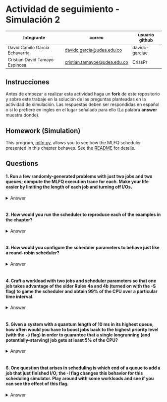 # Actividad de seguimiento - Simulación 2

|Integrante|correo|usuario github|
|---|---|---|
|David Camilo García Echavarría|davidc.garcia@udea.edu.co|davidc-garciae|
|Cristian David Tamayo Espinosa|cristian.tamayoe@udea.edu.co|CrissPr|

## Instrucciones

Antes de empezar a realizar esta actividad haga un **fork** de este repositorio y sobre este trabaje en la solución de las preguntas planteadas en la actividad de simulación. Las respuestas deben ser respondidas en español o si lo prefiere en ingles en el lugar señalado para ello (La palabra **answer** muestra donde).


## Homework (Simulation)

This program, [mlfq.py](mlfq.py), allows you to see how the MLFQ scheduler presented in this chapter behaves. See the [README](https://github.com/remzi-arpacidusseau/ostep-homework/blob/master/cpu-sched-mlfq/README.md) for details.

## Questions

#### 1. Run a few randomly-generated problems with just two jobs and two queues; compute the MLFQ execution trace for each. Make your life easier by limiting the length of each job and turning off I/Os.

  <details>
  <summary>Answer</summary>
  
  ```bash
  !python mlfq.py -j 2 -n 2 -M 0 -s 0 -m 30 -c
  ```

  ```text
  Job List:
    Job  0: startTime   0 - runTime  25 - ioFreq   0
    Job  1: startTime   0 - runTime  13 - ioFreq   0

  Execution Trace:
    ...
    [ time 0 ] Run JOB 0 at PRIORITY 1 [ TICKS 9 ALLOT 1 TIME 24 (of 25) ]
    ...
    [ time 9 ] Run JOB 0 at PRIORITY 1 [ TICKS 0 ALLOT 1 TIME 15 (of 25) ]
    [ time 10 ] Run JOB 1 at PRIORITY 1 [ TICKS 9 ALLOT 1 TIME 12 (of 13) ]
    ...
    [ time 19 ] Run JOB 1 at PRIORITY 1 [ TICKS 0 ALLOT 1 TIME 3 (of 13) ]
    [ time 20 ] Run JOB 0 at PRIORITY 0 [ TICKS 9 ALLOT 1 TIME 14 (of 25) ]
    ...
    [ time 33 ] FINISHED JOB 1
    ...
    [ time 38 ] FINISHED JOB 0

  Final statistics:
    Job  0: startTime   0 - response   0 - turnaround  38
    Job  1: startTime   0 - response  10 - turnaround  33

    Avg  1: startTime n/a - response 5.00 - turnaround 35.50
  ```

  **Explicación:**

  -   `-j 2`: Dos trabajos.
      
  -   `-n 2`: Dos colas.
      
  -   `-m 30`: Limita el tiempo máximo de ejecución de cada trabajo a 30 ms.
      
  -   `-M 0`: Desactiva I/O.
      
  -   `-s <semilla>`: Usa una semilla aleatoria (ej. `-s 1`, `-s 2`, etc.).
      
  -   `-c`: Muestra la solución.

  **Estadísticas Finales:**

  -   **Job 0:**
      -   `response`: 0 (Empezó a ejecutarse inmediatamente al llegar en T=0).
      -   `turnaround`: 38 (Tiempo desde que llegó T=0 hasta que finalizó T=38).
  -   **Job 1:**
      -   `response`: 10 (Llegó en T=0, pero empezó a ejecutarse en T=10).
      -   `turnaround`: 33 (Tiempo desde que llegó T=0 hasta que finalizó T=33).
  -   **Promedios:**
      -   `response`: (0 + 10) / 2 = 5.00 ms
      -   `turnaround`: (38 + 33) / 2 = 35.50 ms

  **Análisis:**

  -   El planificador MLFQ priorizó inicialmente ambos trabajos por igual (Q1).

  -   Job 0, al ejecutarse primero, consumió su tiempo en la cola alta, lo que le dio un excelente tiempo de respuesta (0) pero retrasó el inicio de Job 1.

  -   Ambos trabajos fueron degradados a la cola de baja prioridad (Q0) después de usar su `allotment` inicial.

  -   En la cola baja, se aplicó Round-Robin.

  -   El trabajo más corto (Job 1) terminó antes (T=33 vs T=38), lo cual es un objetivo del MLFQ (aproximar SJF), aunque su tiempo de respuesta fue peor en este caso específico.

  -   La ausencia de I/O y `boost` hace que el comportamiento sea puramente basado en el consumo de CPU y las reglas de descenso de prioridad.
  </details>
  <br>


#### 2. How would you run the scheduler to reproduce each of the examples in the chapter?

  <details>
  <summary>Answer</summary>

  <img src="8.2.PNG">

  Ejemplo 1: **Figura 8.2 (Trabajo largo único):** Un trabajo que consume tiempo y baja de prioridad. 3 colas, quantum 10ms.

  ```bash
  !python mlfq.py -j 1 -n 3 -q 10 --jlist 0,100,0 -c
  ```

  ```text
  Job List:
    Job  0: startTime   0 - runTime 100 - ioFreq   0

  Execution Trace:
    [ time 0 ] JOB BEGINS by JOB 0
    [ time 0 ] Run JOB 0 at PRIORITY 2 [ TICKS 9 ALLOT 1 TIME 99 (of 100) ]
    ...
    [ time 9 ] Run JOB 0 at PRIORITY 2 [ TICKS 0 ALLOT 1 TIME 90 (of 100) ]
    [ time 10 ] Run JOB 0 at PRIORITY 1 [ TICKS 9 ALLOT 1 TIME 89 (of 100) ]
    ...
    [ time 19 ] Run JOB 0 at PRIORITY 1 [ TICKS 0 ALLOT 1 TIME 80 (of 100) ]
    [ time 20 ] Run JOB 0 at PRIORITY 0 [ TICKS 9 ALLOT 1 TIME 79 (of 100) ]
    ...
    [ time 99 ] Run JOB 0 at PRIORITY 0 [ TICKS 0 ALLOT 1 TIME 0 (of 100) ]
    [ time 100 ] FINISHED JOB 0


  Final statistics:
    Job  0: startTime   0 - response   0 - turnaround 100

    Avg  1: startTime n/a - response 0.00 - turnaround 100.00
  ```

  **Análisis:**
  - El trabajo comienza en la cola de mayor prioridad (Q2).
  - Consume su quantum de 10ms y baja a Q1.
  - Consume su quantum de 10ms en Q1 y baja a Q0.
  - Permanece en Q0 hasta que completa su ejecución (80ms restantes), usando quantums de 10ms (Round Robin en Q0).

  <img src="8.3.PNG">

  Ejemplo 2: **Figura 8.3 (Izquierda - Llegada tardía):** Job A largo, Job B corto llega más tarde.

  ```bash
  !python mlfq.py --jlist 0,180,0:100,20,0 -q 10 -c
  ```

  ```text
  Job List:
    Job  0: startTime   0 - runTime 180 - ioFreq   0
    Job  1: startTime 100 - runTime  20 - ioFreq   0

  Execution Trace:
    [ time 0 ] JOB BEGINS by JOB 0
    [ time 0 ] Run JOB 0 at PRIORITY 2 [ TICKS 9 ALLOT 1 TIME 179 (of 180) ]
    ...
    [ time 9 ] Run JOB 0 at PRIORITY 2 [ TICKS 0 ALLOT 1 TIME 170 (of 180) ]
    [ time 10 ] Run JOB 0 at PRIORITY 1 [ TICKS 9 ALLOT 1 TIME 169 (of 180) ]
    ...
    [ time 19 ] Run JOB 0 at PRIORITY 1 [ TICKS 0 ALLOT 1 TIME 160 (of 180) ]
    [ time 20 ] Run JOB 0 at PRIORITY 0 [ TICKS 9 ALLOT 1 TIME 159 (of 180) ]
    ...
    [ time 99 ] Run JOB 0 at PRIORITY 0 [ TICKS 0 ALLOT 1 TIME 80 (of 180) ]
    [ time 100 ] JOB BEGINS by JOB 1
    [ time 100 ] Run JOB 1 at PRIORITY 2 [ TICKS 9 ALLOT 1 TIME 19 (of 20) ]
    ...
    [ time 120 ] FINISHED JOB 1
    ...
    [ time 200 ] FINISHED JOB 0

  Final statistics:
    Job  0: startTime   0 - response   0 - turnaround 200
    Job  1: startTime 100 - response   0 - turnaround  20

    Avg  1: startTime n/a - response 0.00 - turnaround 110.00
  ```

  **Análisis:**
  - Job A corre, baja a Q0. En T=100 llega Job B a Q2.
  - Job B se ejecuta (intercalándose si hay otros trabajos en Q2, pero aquí no) por 2 quantums (20ms) y termina antes de bajar de prioridad.
  - Job A continúa en Q0.
  - MLFQ aproxima SJF dando prioridad alta a B.

  Ejemplo 3: **Figura 8.3 (Derecha - Trabajo con E/S):** Job A largo, Job B interactivo (1ms CPU, luego E/S). Se usa la regla antigua (`-S`) para que B permanezca en alta prioridad.

  ```bash
  !python mlfq.py --jlist 0,180,0:100,20,1 -q 10 -i 5 -S -c
  ```

  ```text
  Job List:
    Job  0: startTime   0 - runTime 180 - ioFreq   0
    Job  1: startTime 100 - runTime  20 - ioFreq   1

  Execution Trace:
    [ time 0 ] JOB BEGINS by JOB 0
    [ time 0 ] Run JOB 0 at PRIORITY 2 [ TICKS 9 ALLOT 1 TIME 179 (of 180) ]
    ...
    [ time 99 ] Run JOB 0 at PRIORITY 0 [ TICKS 0 ALLOT 1 TIME 80 (of 180) ]
    [ time 100 ] JOB BEGINS by JOB 1
    [ time 100 ] Run JOB 1 at PRIORITY 2 [ TICKS 9 ALLOT 1 TIME 19 (of 20) ]
    [ time 101 ] IO_START by JOB 1
    IO DONE
    [ time 101 ] Run JOB 0 at PRIORITY 0 [ TICKS 9 ALLOT 1 TIME 79 (of 180) ]
    ...
    [ time 105 ] Run JOB 0 at PRIORITY 0 [ TICKS 5 ALLOT 1 TIME 75 (of 180) ]
    [ time 106 ] IO_DONE by JOB 1
    [ time 106 ] Run JOB 1 at PRIORITY 2 [ TICKS 9 ALLOT 1 TIME 18 (of 20) ]
    [ time 107 ] IO_START by JOB 1
    IO DONE
    [ time 107 ] Run JOB 0 at PRIORITY 0 [ TICKS 4 ALLOT 1 TIME 74 (of 180) ]
    ...
    [ time 196 ] FINISHED JOB 0
    [ time 196 ] IO_DONE by JOB 1
    [ time 196 ] Run JOB 1 at PRIORITY 2 [ TICKS 9 ALLOT 1 TIME 3 (of 20) ]
    [ time 197 ] IO_START by JOB 1
    IO DONE
    [ time 197 ] IDLE
    ...
    [ time 201 ] IDLE
    [ time 202 ] IO_DONE by JOB 1
    [ time 202 ] Run JOB 1 at PRIORITY 2 [ TICKS 9 ALLOT 1 TIME 2 (of 20) ]
    [ time 203 ] IO_START by JOB 1
    IO DONE
    [ time 203 ] IDLE
    ...
    [ time 215 ] FINISHED JOB 1

  Final statistics:
    Job  0: startTime   0 - response   0 - turnaround 295
    Job  1: startTime 100 - response   0 - turnaround 115

    Avg  1: startTime n/a - response 0.00 - turnaround 205.00
  ```

  **Análisis:**
  - Job A corre y baja a Q0.
  - Llega Job B (T=100) a Q2. Corre 1ms, hace E/S (dura 5ms).
  - Como se usó `-S`, al volver, sigue en Q2. Job A corre mientras B está en E/S.
  - B vuelve y preempta a A. B se mantiene en alta prioridad porque cede la CPU antes de agotar su quantum.
  - Sin `-S`, B bajaría de prioridad después de acumular 10ms de CPU en Q2, independientemente de las E/S.

  <img src="8.4.PNG">

  Ejemplo 4: **Figura 8.4 (Priority Boost):** Izquierda (sin boost, inanición): Job largo (A), 2 interactivos cortos (B, C) llegan y acaparan CPU. Derecha (con boost): Lo mismo, pero con boost cada 100ms.

  *Comando (Sin Boost - Mostrado explícitamente en el notebook):*
  ```bash
  !python mlfq.py --jlist 0,200,0:50,30,1:50,30,1 -q 10 -i 5 -S -c
  ```
  *Comando (Con Boost):*
  ```bash
  !python mlfq.py --jlist 0,200,0:50,30,1:50,30,1 -q 10 -i 5 -b 100 -c
  ```
  ```text
  # Output sin Boost
  Job List:
      Job  0: startTime   0 - runTime 200 - ioFreq   0
      Job  1: startTime  50 - runTime  30 - ioFreq   1
      Job  2: startTime  50 - runTime  30 - ioFreq   1

  Execution Trace:
    [ time 0 ] JOB BEGINS by JOB 0
    [ time 0 ] Run JOB 0 at PRIORITY 2 [ TICKS 9 ALLOT 1 TIME 199 (of 200) ]
    ...
    [ time 50 ] JOB BEGINS by JOB 1
    [ time 50 ] JOB BEGINS by JOB 2
    ...
    [ time 225 ] FINISHED JOB 1
    ...
    [ time 226 ] FINISHED JOB 2
    ...
    [ time 260 ] FINISHED JOB 0

  Final statistics:
    Job  0: startTime   0 - response   0 - turnaround 260
    Job  1: startTime  50 - response   0 - turnaround 175
    Job  2: startTime  50 - response   1 - turnaround 176

    Avg  2: startTime n/a - response 0.33 - turnaround 203.67
  ```

  ```text
  # Output con Boost
  Job List:
    Job  0: startTime   0 - runTime 200 - ioFreq   0
    Job  1: startTime  50 - runTime  30 - ioFreq   1
    Job  2: startTime  50 - runTime  30 - ioFreq   1

  Execution Trace:
    [ time 0 ] JOB BEGINS by JOB 0
    [ time 0 ] Run JOB 0 at PRIORITY 2 [ TICKS 9 ALLOT 1 TIME 199 (of 200) ]
    ...
    [ time 49 ] Run JOB 0 at PRIORITY 0 [ TICKS 0 ALLOT 1 TIME 150 (of 200) ]
    [ time 50 ] JOB BEGINS by JOB 1
    [ time 50 ] JOB BEGINS by JOB 2
    [ time 50 ] Run JOB 1 at PRIORITY 2 [ TICKS 9 ALLOT 1 TIME 29 (of 30) ]
    [ time 51 ] IO_START by JOB 1
    IO DONE
    [ time 51 ] Run JOB 2 at PRIORITY 2 [ TICKS 9 ALLOT 1 TIME 29 (of 30) ]
    [ time 52 ] IO_START by JOB 2
    IO DONE
    [ time 52 ] Run JOB 0 at PRIORITY 0 [ TICKS 9 ALLOT 1 TIME 149 (of 200) ]
    ...
    [ time 56 ] IO_DONE by JOB 1
    [ time 56 ] Run JOB 1 at PRIORITY 2 [ TICKS 8 ALLOT 1 TIME 28 (of 30) ]
    ...
    [ time 100 ] IO_START by JOB 2
    IO DONE
    [ time 100 ] BOOST ( every 100 )
    [ time 100 ] Run JOB 0 at PRIORITY 2 [ TICKS 9 ALLOT 1 TIME 117 (of 200) ]
    ...
    [ time 241 ] FINISHED JOB 1
    ...
    [ time 242 ] FINISHED JOB 2
    ...
    [ time 260 ] FINISHED JOB 0

  Final statistics:
    Job  0: startTime   0 - response   0 - turnaround 260
    Job  1: startTime  50 - response   0 - turnaround 180
    Job  2: startTime  50 - response   1 - turnaround 181

    Avg  1: startTime n/a - response 0.33 - turnaround 207.00
  ```

  **Análisis:**
  - Sin boost, los trabajos interactivos B y C llegan y monopolizan la CPU en Q2, haciendo que A (en Q0) sufra inanición.
  - Con boost (`-b 100`), cada 100ms todos los trabajos son movidos a la cola más alta (Q2).
  - Esto permite que A progrese periódicamente, evitando la inanición completa, aunque los trabajos interactivos siguen teniendo preferencia.

  <img src="8.5.PNG">

  Ejemplo 5: **Figura 8.5 (Gaming the Scheduler):** Izquierda (con gaming): Job B hace E/S justo antes de agotar su quantum para quedarse en Q1. Derecha (sin gaming): Job B baja a Q0.

  *Comando (Con Gaming - Usando `-S`):*
  ```bash
  !python mlfq.py --jlist 0,200,0:1,100,9 -n 2 -q 10 -a 1 -i 1 -S -c
  ```

  ```text
  # Output con Gaming (-S)
  Job List:
    Job  0: startTime   0 - runTime 200 - ioFreq   0
    Job  1: startTime   1 - runTime 100 - ioFreq   9

  Execution Trace:
    [ time 0 ] JOB BEGINS by JOB 0
    [ time 0 ] Run JOB 0 at PRIORITY 2 [ TICKS 9 ALLOT 1 TIME 199 (of 200) ]
    [ time 1 ] JOB BEGINS by JOB 1
    ...
    [ time 9 ] Run JOB 0 at PRIORITY 1 [ TICKS 0 ALLOT 1 TIME 190 (of 200) ]
    [ time 10 ] Run JOB 1 at PRIORITY 1 [ TICKS 9 ALLOT 1 TIME 99 (of 100) ]
    ...
    [ time 18 ] Run JOB 1 at PRIORITY 1 [ TICKS 1 ALLOT 1 TIME 91 (of 100) ]
    [ time 19 ] IO_START by JOB 1
    IO DONE
    [ time 19 ] Run JOB 0 at PRIORITY 0 [ TICKS 9 ALLOT 1 TIME 189 (of 200) ]
    [ time 20 ] IO_DONE by JOB 1
    [ time 20 ] Run JOB 1 at PRIORITY 1 [ TICKS 9 ALLOT 1 TIME 90 (of 100) ]
    ...
    [ time 121 ] FINISHED JOB 1
    [ time 121 ] Run JOB 0 at PRIORITY 0 [ TICKS 8 ALLOT 1 TIME 178 (of 200) ]
    ...
    [ time 300 ] FINISHED JOB 0

  Final statistics:
    Job  0: startTime   0 - response   0 - turnaround 300
    Job  1: startTime   1 - response   9 - turnaround 120

    Avg  1: startTime n/a - response 4.50 - turnaround 210.00
  ```

  *Comando (Sin Gaming - Sin `-S`):*
  ```bash
  !python mlfq.py --jlist 0,200,0:1,100,9 -n 2 -q 10 -a 1 -i 1 -c
  ```
  ```text
  # Output sin Gaming 
  Job List:
    Job  0: startTime   0 - runTime 200 - ioFreq   0
    Job  1: startTime   1 - runTime 100 - ioFreq   9

  Execution Trace:
    [ time 0 ] JOB BEGINS by JOB 0
    [ time 0 ] Run JOB 0 at PRIORITY 1 [ TICKS 9 ALLOT 1 TIME 199 (of 200) ]
    [ time 1 ] JOB BEGINS by JOB 1
    ...
    [ time 9 ] Run JOB 0 at PRIORITY 1 [ TICKS 0 ALLOT 1 TIME 190 (of 200) ]
    [ time 10 ] Run JOB 1 at PRIORITY 1 [ TICKS 9 ALLOT 1 TIME 99 (of 100) ]
    ...
    [ time 19 ] IO_START by JOB 1
    IO DONE
    [ time 19 ] Run JOB 0 at PRIORITY 0 [ TICKS 9 ALLOT 1 TIME 189 (of 200) ]
    [ time 20 ] IO_DONE by JOB 1
    [ time 20 ] Run JOB 1 at PRIORITY 1 [ TICKS 0 ALLOT 1 TIME 90 (of 100) ]
    [ time 21 ] Run JOB 0 at PRIORITY 0 [ TICKS 8 ALLOT 1 TIME 188 (of 200) ]
    ...
    [ time 290 ] FINISHED JOB 1
    ...
    [ time 300 ] FINISHED JOB 0    

  Final statistics:
    Job  0: startTime   0 - response   0 - turnaround 300
    Job  1: startTime   1 - response   9 - turnaround 289

    Avg  1: startTime n/a - response 4.50 - turnaround 294.50
  ```


  **Análisis:**
  - Con `-S` (regla antigua), Job B corre 9ms en Q1, hace E/S (1ms), vuelve a Q1 con allotment reseteado. Repite esto, monopolizando casi toda la CPU mientras está activo, dejando a A correr solo durante la E/S de B.
  - Sin `-S` (regla moderna), la cuenta del tiempo de CPU de B en Q1 se acumula. Después de usar 10ms en total en Q1 (p.ej., 9ms + 1ms tras volver de E/S), B baja a Q0, permitiendo una distribución más justa.

  <img src="8.6.PNG">

  Ejemplo 6: **Figura 8.6 (Quantums y Allotments distintos):** Usar `-Q` y `-A` para configurar tiempos por cola.

  ```bash
  !python mlfq.py -j 2 -m 200 -M 0 -Q 10,20,40 -A 2,2,1 -c
  ```

  ```text
  Job List:
    Job  0: startTime   0 - runTime 169 - ioFreq   0
    Job  1: startTime   0 - runTime  84 - ioFreq   0

  Execution Trace:
     time 0 ] JOB BEGINS by JOB 0
    [ time 0 ] JOB BEGINS by JOB 1
    [ time 0 ] Run JOB 0 at PRIORITY 2 [ TICKS 9 ALLOT 2 TIME 168 (of 169) ]
    ...
    [ time 9 ] Run JOB 0 at PRIORITY 2 [ TICKS 0 ALLOT 2 TIME 159 (of 169) ]
    [ time 10 ] Run JOB 1 at PRIORITY 2 [ TICKS 9 ALLOT 2 TIME 83 (of 84) ]
    ...
    [ time 20 ] Run JOB 0 at PRIORITY 2 [ TICKS 9 ALLOT 1 TIME 158 (of 169) ]
    ...
    [ time 30 ] Run JOB 1 at PRIORITY 2 [ TICKS 9 ALLOT 1 TIME 73 (of 84) ]
    ...
    [ time 40 ] Run JOB 0 at PRIORITY 1 [ TICKS 19 ALLOT 2 TIME 148 (of 169) ]
    ...
    [ time 60 ] Run JOB 1 at PRIORITY 1 [ TICKS 19 ALLOT 2 TIME 63 (of 84) ]
    ...
    [ time 80 ] Run JOB 0 at PRIORITY 1 [ TICKS 19 ALLOT 1 TIME 128 (of 169) ]
    ...
    [ time 100 ] Run JOB 1 at PRIORITY 1 [ TICKS 19 ALLOT 1 TIME 43 (of 84) ]
    ...
    [ time 120 ] Run JOB 0 at PRIORITY 0 [ TICKS 39 ALLOT 1 TIME 108 (of 169) ]
    ...
    [ time 160 ] Run JOB 1 at PRIORITY 0 [ TICKS 39 ALLOT 1 TIME 23 (of 84) ]
    ...
    [ time 184 ] FINISHED JOB 1
    ...
    [ time 253 ] FINISHED JOB 0

  Final statistics:
    Job  0: startTime   0 - response   0 - turnaround 253
    Job  1: startTime   0 - response  10 - turnaround 184

    Avg  1: startTime n/a - response 5.00 - turnaround 218.50
  ```

  **Análisis:**
  - `-Q 10,20,40`: Quantum de Q2=10ms, Q1=20ms, Q0=40ms.
  - `-A 2,2,1`: Allotment (en slices) de Q2=2, Q1=2, Q0=1.
  - Tiempo total antes de bajar: Q2 = 2 * 10 = 20ms; Q1 = 2 * 20 = 40ms; Q0 = 1 * 40 = 40ms (luego RR en Q0).
  - Los trabajos permanecen más tiempo en las colas antes de bajar: 20ms en Q2, 40ms en Q1.
  - En Q0, se alternan en bloques de 40ms.
  </details>
  <br>


#### 3. How would you configure the scheduler parameters to behave just like a round-robin scheduler?

  <details>
  <summary>Answer</summary>

  ```bash
  !python mlfq.py -n 1 -q 10 -a 1000 -B 0 --jlist "0,50,0:10,50,0" -c
  ```

  ```text
  Job List:
    Job  0: startTime   0 - runTime  50 - ioFreq   0
    Job  1: startTime  10 - runTime  50 - ioFreq   0

  Execution Trace:
    ...
    [ time 9 ] Run JOB 0 at PRIORITY 0 [ TICKS 0 ALLOT 1000 TIME 40 (of 50) ]
    [ time 10 ] JOB BEGINS by JOB 1
    [ time 10 ] Run JOB 0 at PRIORITY 0 [ TICKS 9 ALLOT 999 TIME 39 (of 50) ]
    ...
    [ time 20 ] Run JOB 1 at PRIORITY 0 [ TICKS 9 ALLOT 1000 TIME 49 (of 50) ]
    ...
    [ time 30 ] Run JOB 0 at PRIORITY 0 [ TICKS 9 ALLOT 998 TIME 29 (of 50) ]
    ...
    [ time 80 ] FINISHED JOB 0
    ...
    [ time 100 ] FINISHED JOB 1

  Final statistics:
    Job  0: startTime   0 - response   0 - turnaround  80
    Job  1: startTime  10 - response  10 - turnaround  90

    Avg  1: startTime n/a - response 5.00 - turnaround 85.00
  ```

  **Explicación:**
      
  -   `-n 1`: Una sola cola.
      
  -   `-q 10`: Quantum de 10 ms.
      
  -   `-a 1000`: Allotment muy alto para evitar cambios de prioridad.
      
  -   `-B 0`: Sin priority boost.
      
  -   `--jlist "0,50,0:10,50,0"`: Dos trabajos de 50 ms sin E/S.
          

  **Análisis:**

  -   Todos los trabajos permanecen en la misma cola y se alternan cada 10 ms (RR).
      
  -   Sin cambios de prioridad ni boosts, el comportamiento es idéntico a Round Robin.
  </details>
  <br>

#### 4. Craft a workload with two jobs and scheduler parameters so that one job takes advantage of the older Rules 4a and 4b (turned on with the -S flag) to game the scheduler and obtain 99% of the CPU over a particular time interval.

  <details>
  <summary>Answer</summary>

  ```bash
  !python mlfq.py --jlist 0,1000,0:1,1000,99 -n 2 -q 100 -a 1 -i 1 -S -c
  ```

  ```text
  Job List:
    Job  0: startTime   0 - runTime 1000 - ioFreq   0
    Job  1: startTime   1 - runTime 1000 - ioFreq  99

  Execution Trace:
    ...
    [ time 1 ] JOB BEGINS by JOB 1
    [ time 1 ] Run JOB 0 at PRIORITY 1 [ TICKS 98 ALLOT 1 TIME 998 (of 1000) ]
    ...
    [ time 99 ] Run JOB 0 at PRIORITY 1 [ TICKS 0 ALLOT 1 TIME 900 (of 1000) ]
    [ time 100 ] Run JOB 1 at PRIORITY 1 [ TICKS 99 ALLOT 1 TIME 999 (of 1000) ]
    ...
    [ time 198 ] Run JOB 1 at PRIORITY 1 [ TICKS 1 ALLOT 1 TIME 901 (of 1000) ]
    [ time 199 ] IO_START by JOB 1
    IO DONE
    [ time 199 ] Run JOB 0 at PRIORITY 0 [ TICKS 99 ALLOT 1 TIME 899 (of 1000) ]
    [ time 200 ] IO_DONE by JOB 1
    [ time 200 ] Run JOB 1 at PRIORITY 1 [ TICKS 99 ALLOT 1 TIME 900 (of 1000) ]
    ...
    [ time 298 ] Run JOB 1 at PRIORITY 1 [ TICKS 1 ALLOT 1 TIME 802 (of 1000) ]
    [ time 299 ] IO_START by JOB 1
    IO DONE
    [ time 299 ] Run JOB 0 at PRIORITY 0 [ TICKS 98 ALLOT 1 TIME 898 (of 1000) ]
    [ time 300 ] IO_DONE by JOB 1
    [ time 300 ] Run JOB 1 at PRIORITY 1 [ TICKS 99 ALLOT 1 TIME 801 (of 1000) ]
    ...
    [ time 1110 ] FINISHED JOB 1
    ...
    [ time 2000 ] FINISHED JOB 0

  Final statistics:
    Job  0: startTime   0 - response   0 - turnaround 2000
    Job  1: startTime   1 - response  99 - turnaround 1109

    Avg  1: startTime n/a - response 49.50 - turnaround 1554.50
  ```

  **Análisis:**

  -   Job A empieza y baja rápidamente a la cola Q0.

  -   Job B llega (T=1) a la cola Q1 (la más alta).

  -   Job B se ejecuta por 99ms. Justo antes de agotar su quantum/allotment de 100ms, realiza una E/S (que dura 1ms).

  -   Debido a `-S`, cuando Job B termina su E/S, regresa a la cola Q1 (la más alta) con su allotment reseteado.

  -   Job A solo se ejecuta durante el breve tiempo (1ms) que Job B está realizando la E/S.

  -   Job B se ejecuta durante 99ms de cada ciclo de 100ms (99ms CPU + 1ms E/S). Por lo tanto, Job B obtiene el 99% de la CPU mientras está activo y compite con A. Calcula el uso de CPU en la traza para un intervalo largo (p.ej., de T=1 a T=1001) para confirmarlo.
  </details>
  <br>

#### 5. Given a system with a quantum length of 10 ms in its highest queue, how often would you have to boost jobs back to the highest priority level (with the `-B` flag) in order to guarantee that a single longrunning (and potentially-starving) job gets at least 5% of the CPU?

  <details>
  <summary>Answer</summary>

  ```bash
  !python mlfq.py --jlist 0,1000,0:1,30,1:1,30,1:1,30,1:1,30,1:1,30,1 -q 10 -i 1 -B 200 -c
  ```

  ```text
  Job List:
    Job  0: startTime   0 - runTime 1000 - ioFreq   0
    Job  1: startTime   1 - runTime  30 - ioFreq   1
    Job  2: startTime   1 - runTime  30 - ioFreq   1
    Job  3: startTime   1 - runTime  30 - ioFreq   1
    Job  4: startTime   1 - runTime  30 - ioFreq   1
    Job  5: startTime   1 - runTime  30 - ioFreq   1

  Execution Trace:
    [ time 0 ] JOB BEGINS by JOB 0
    ...
    [ time 1 ] Run JOB 0 at PRIORITY 2 [ TICKS 8 ALLOT 1 TIME 998 (of 1000) ]
    ...
    [ time 10 ] Run JOB 1 at PRIORITY 2 [ TICKS 9 ALLOT 1 TIME 29 (of 30) ]
    [ time 11 ] IO_START by JOB 1
    IO DONE
    [ time 11 ] Run JOB 2 at PRIORITY 2 [ TICKS 9 ALLOT 1 TIME 29 (of 30) ]
    [ time 12 ] IO_START by JOB 2
    IO DONE
    ...
    [ time 60 ] IO_DONE by JOB 4
    [ time 60 ] Run JOB 0 at PRIORITY 1 [ TICKS 9 ALLOT 1 TIME 989 (of 1000) ]
    [ time 61 ] IO_DONE by JOB 5
    [ time 61 ] Run JOB 0 at PRIORITY 1 [ TICKS 8 ALLOT 1 TIME 988 (of 1000) ]
    ...
    [ time 69 ] Run JOB 0 at PRIORITY 1 [ TICKS 0 ALLOT 1 TIME 980 (of 1000) ]
    [ time 70 ] Run JOB 1 at PRIORITY 1 [ TICKS 9 ALLOT 1 TIME 19 (of 30) ]
    ...
    [ time 196 ] IO_DONE by JOB 5
    [ time 196 ] Run JOB 0 at PRIORITY 0 [ TICKS 8 ALLOT 1 TIME 928 (of 1000) ]
    ...
    [ time 199 ] Run JOB 0 at PRIORITY 0 [ TICKS 5 ALLOT 1 TIME 925 (of 1000) ]
    [ time 200 ] BOOST ( every 200 )
    [ time 200 ] Run JOB 0 at PRIORITY 2 [ TICKS 9 ALLOT 1 TIME 924 (of 1000) ]
    ...
      
    [ time 230 ] FINISHED JOB 1


  Final statistics:
    Job  0: startTime   0 - response   0 - turnaround 1150
    Job  1: startTime   1 - response   9 - turnaround 230
    Job  2: startTime   1 - response  10 - turnaround 231
    Job  3: startTime   1 - response  11 - turnaround 232
    Job  4: startTime   1 - response  12 - turnaround 233
    Job  5: startTime   1 - response  13 - turnaround 234

    Avg  5: startTime n/a - response 9.17 - turnaround 385.00
  ```

  **Análisis y Cálculo:**

  -   El objetivo es que el trabajo largo obtenga al menos el 5% (o 0.05) de la CPU.
  -   El quantum en la cola más alta es de 10 ms.
  -   Cuando ocurre un `boost` (cada `S` milisegundos, donde `S` es el valor de `-B`), el trabajo largo es movido a la cola más alta.
  -   En el peor de los casos (muchos otros trabajos también son impulsados a la cola más alta), el trabajo largo obtendrá al menos _un_ quantum completo (10 ms) en la cola más alta inmediatamente después del boost, gracias al Round-Robin dentro de esa cola.
  -   Para garantizar un 5% de CPU, este trabajo debe recibir sus 10 ms de ejecución dentro de un intervalo de tiempo `S` tal que `(tiempo de ejecución / intervalo total) >= 0.05`.
  -   Es decir: `10 ms / S >= 0.05`.
  -   Resolviendo para `S`: `S <= 10 ms / 0.05`.
  -   `S <= 200 ms`.
  -   Por lo tanto, necesitas realizar un `priority boost` (`-B`) **cada 200 milisegundos o menos** para garantizar que el trabajo largo obtenga al menos el 5% de la CPU. Ejecuta la simulación con `-B 200` y verifica en la traza que el Job 0 se ejecuta periódicamente. Podrías necesitar una simulación más larga (`-m` grande para el Job 0, o aumentar el tiempo total simulado si hubiera opción) para observar el porcentaje a largo plazo.
  </details>
  <br>

#### 6. One question that arises in scheduling is which end of a queue to add a job that just finished I/O; the -I flag changes this behavior for this scheduling simulator. Play around with some workloads and see if you can see the effect of this flag.

  <details>
  <summary>Answer</summary>

  **Comando con -I:**
  ```bash
  !python mlfq.py --jlist "0,50,5:10,50,5" -I -c
  ```

  ```text
  Job List:
    Job  0: startTime   0 - runTime  50 - ioFreq   5
    Job  1: startTime  10 - runTime  50 - ioFreq   5
  ...

  Final statistics:
    Job  0: startTime   0 - response   0 - turnaround  95
    Job  1: startTime  10 - response   5 - turnaround 100

    Avg  1: startTime n/a - response 2.50 - turnaround 97.50
  ```

  **Comando sin -I:**
  ```bash
  !python mlfq.py --jlist "0,50,5:10,50,5" -c
  ```

  ```text
  Job List:
    Job  0: startTime   0 - runTime  50 - ioFreq   5
    Job  1: startTime  10 - runTime  50 - ioFreq   5
  ...

  Final statistics:
    Job  0: startTime   0 - response   0 - turnaround 100
    Job  1: startTime  10 - response   0 - turnaround  95

    Avg  1: startTime n/a - response 0.00 - turnaround 97.50
  ```

  **Análisis:**

  -   Con `-I`, los trabajos que completan E/S se ejecutan inmediatamente.
      
  -   Sin `-I`, los trabajos esperan su turno en la cola actual.
      
  -   Ejemplo: Si el trabajo A hace E/S, con `-I` retoma rápidamente; sin `-I`, espera detrás de otros en la misma cola.
  </details>
  <br>

